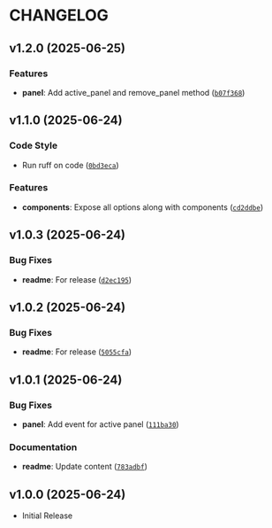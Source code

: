 # CHANGELOG

<!-- version list -->

## v1.2.0 (2025-06-25)

### Features

- **panel**: Add active_panel and remove_panel method
  ([`b07f368`](https://github.com/Kitware/trame-dockview/commit/b07f368e313ebf31d8e9dc77e6389642b904166e))


## v1.1.0 (2025-06-24)

### Code Style

- Run ruff on code
  ([`0bd3eca`](https://github.com/Kitware/trame-dockview/commit/0bd3eca7971f346a1627b413495be4baf9a73ebd))

### Features

- **components**: Expose all options along with components
  ([`cd2ddbe`](https://github.com/Kitware/trame-dockview/commit/cd2ddbeb9a6aaa424065cabe66d3a859ba8010bb))


## v1.0.3 (2025-06-24)

### Bug Fixes

- **readme**: For release
  ([`d2ec195`](https://github.com/Kitware/trame-dockview/commit/d2ec195fd80de51a72cbab4f707f6c3bbd638d56))


## v1.0.2 (2025-06-24)

### Bug Fixes

- **readme**: For release
  ([`5055cfa`](https://github.com/Kitware/trame-dockview/commit/5055cfa92800a018ac3b979b69a760a504802bfb))


## v1.0.1 (2025-06-24)

### Bug Fixes

- **panel**: Add event for active panel
  ([`111ba30`](https://github.com/Kitware/trame-dockview/commit/111ba304ee0a82a6820d52a3aa0c8c4a15e01f2d))

### Documentation

- **readme**: Update content
  ([`783adbf`](https://github.com/Kitware/trame-dockview/commit/783adbfa49d104444ef1fef85639ab0befd9c8c0))


## v1.0.0 (2025-06-24)

- Initial Release
